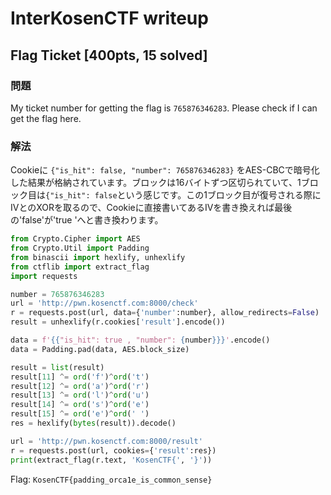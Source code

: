 # InterKosenCTF writeup

## Flag Ticket [400pts, 15 solved]
### 問題
My ticket number for getting the flag is `765876346283`.
Please check if I can get the flag here.


### 解法

Cookieに `{"is_hit": false, "number": 765876346283}` をAES-CBCで暗号化した結果が格納されています。ブロックは16バイトずつ区切られていて、1ブロック目は`{"is_hit": false`という感じです。この1ブロック目が復号される際にIVとのXORを取るので、Cookieに直接書いてあるIVを書き換えれば最後の'false'が'true 'へと書き換わります。

```python
from Crypto.Cipher import AES
from Crypto.Util import Padding
from binascii import hexlify, unhexlify
from ctflib import extract_flag
import requests

number = 765876346283
url = 'http://pwn.kosenctf.com:8000/check'
r = requests.post(url, data={'number':number}, allow_redirects=False)
result = unhexlify(r.cookies['result'].encode())

data = f'{{"is_hit": true , "number": {number}}}'.encode()
data = Padding.pad(data, AES.block_size)

result = list(result)
result[11] ^= ord('f')^ord('t')
result[12] ^= ord('a')^ord('r')
result[13] ^= ord('l')^ord('u')
result[14] ^= ord('s')^ord('e')
result[15] ^= ord('e')^ord(' ')
res = hexlify(bytes(result)).decode()

url = 'http://pwn.kosenctf.com:8000/result'
r = requests.post(url, cookies={'result':res})
print(extract_flag(r.text, 'KosenCTF{', '}'))

```

Flag: `KosenCTF{padding_orca1e_is_common_sense}`
